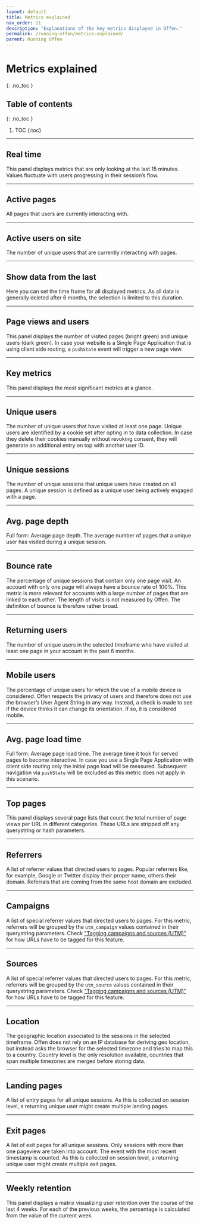 ```yaml
---
layout: default
title: Metrics explained
nav_order: 11
description: "Explanations of the key metrics displayed in Offen."
permalink: /running-offen/metrics-explained/
parent: Running Offen
---
```


<!--
Copyright 2020 - Offen Authors <hioffen@posteo.de>
SPDX-License-Identifier: Apache-2.0
-->

# Metrics explained
{: .no_toc }

## Table of contents
{: .no_toc }

1. TOC
{:toc}

---

## Real time

This panel displays metrics that are only looking at the last 15 minutes. Values fluctuate with users progressing in their session’s flow.

---

## Active pages

All pages that users are currently interacting with.

---

## Active users on site

The number of unique users that are currently interacting with pages.

---

## Show data from the last

Here you can set the time frame for all displayed metrics. As all data is generally deleted after 6 months, the selection is limited to this duration.

---

## Page views and users

This panel displays the number of visited pages (bright green) and unique users (dark green). In case your website is a Single Page Application that is using client side routing, a `pushState` event will trigger a new page view.

---

## Key metrics

This panel displays the most significant metrics at a glance.

---

## Unique users

The number of unique users that have visited at least one page. Unique users are identified by a cookie set after opting in to data collection. In case they delete their cookies manually without revoking consent, they will generate an additional entry on top with another user ID.

---

## Unique sessions

The number of unique sessions that unique users have created on all pages. A unique session is defined as a unique user being actively engaged with a page.

---

## Avg. page depth

Full form: Average page depth. The average number of pages that a unique user has visited during a unique session.

---

## Bounce rate

The percentage of unique sessions that contain only one page visit. An account with only one page will always have a bounce rate of 100%. This metric is more relevant for accounts with a large number of pages that are linked to each other. The length of visits is not measured by Offen. The definition of bounce is therefore rather broad.

---

## Returning users

The number of unique users in the selected timeframe who have visited at least one page in your account in the past 6 months.

---

## Mobile users

The percentage of unique users for which the use of a mobile device is considered. Offen respects the privacy of users and therefore does not use the browser’s User Agent String in any way. Instead, a check is made to see if the device thinks it can change its orientation. If so, it is considered mobile.

---

## Avg. page load time

Full form: Average page load time. The average time it took for served pages to become interactive. In case you use a Single Page Application with client side routing only the initial page load will be measured. Subsequent navigation via `pushState` will be excluded as this metric does not apply in this scenario.

---

## Top pages

This panel displays several page lists that count the total number of page views per URL in different categories. These URLs are stripped off any querystring or hash parameters.

---

## Referrers

A list of referrer values that directed users to pages. Popular referrers like, for example, Google or Twitter display their proper name, others their domain. Referrals that are coming from the same host domain are excluded.

---

## Campaigns

A list of special referrer values that directed users to pages. For this metric, referrers will be grouped by the `utm_campaign` values contained in their querystring parameters. Check ["Tagging campaigns and sources (UTM)"][campaigns sources] for how URLs have to be tagged for this feature.

---

## Sources

A list of special referrer values that directed users to pages. For this metric, referrers will be grouped by the `utm_source` values contained in their querystring parameters. Check ["Tagging campaigns and sources (UTM)"][campaigns sources] for how URLs have to be tagged for this feature.

---

## Location

The geographic location associated to the sessions in the selected timeframe.
Offen does not rely on an IP database for deriving geo location, but instead asks the browser for the selected timezone and tries to map this to a country.
Country level is the only resolution available, countries that span multiple timezones are merged before storing data.

---

## Landing pages

A list of entry pages for all unique sessions. As this is collected on session level, a returning unique user might create multiple landing pages.

---

## Exit pages

A list of exit pages for all unique sessions. Only sessions with more than one pageview are taken into account. The event with the most recent timestamp is counted. As this is collected on session level, a returning unique user might create multiple exit pages.

---

## Weekly retention

This panel displays a matrix visualizing user retention over the course of the last 4 weeks. For each of the previous weeks, the percentage is calculated from the value of the current week.

[campaigns sources]: /running-offen/campaigns-sources/
